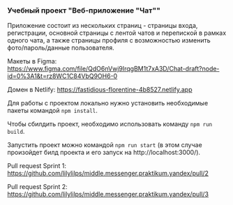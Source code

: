 ### Учебный проект "Веб-приложение "Чат""

Приложение состоит из нескольких страниц - страницы входа, регистрации, основной страницы с лентой чатов и перепиской в рамках одного чата, а также страницы профиля с возможностью изменить фото/пароль/данные пользователя.

Макеты в Figma: https://www.figma.com/file/QdO6nVwj9IrqgBM1t7xA3D/Chat-draft?node-id=0%3A1&t=rz8WC1C84VbQ9OH6-0

Домен в Netlify: https://fastidious-florentine-4b8527.netlify.app

Для работы с проектом локально нужно установить необходимые пакеты командой ```npm install```.

Чтобы сбилдить проект, необходимо использовать команду ```npm run build```.

Запустить проект можно командой ```npm run start``` (в этом случае произойдет билд проекта и его запуск на http://localhost:3000/).


Pull request Sprint 1: https://github.com/lilylilps/middle.messenger.praktikum.yandex/pull/2

Pull request Sprint 2: https://github.com/lilylilps/middle.messenger.praktikum.yandex/pull/3
